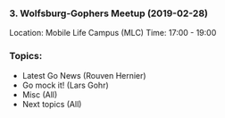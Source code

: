 ### 3. Wolfsburg-Gophers Meetup (2019-02-28)

Location: Mobile Life Campus (MLC)
Time: 17:00 - 19:00

### Topics:

- Latest Go News (Rouven Hernier)
- Go mock it! (Lars Gohr)
- Misc (All)
- Next topics (All)

